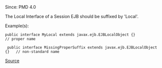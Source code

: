 Since: PMD 4.0

The Local Interface of a Session EJB should be suffixed by 'Local'.

Example(s):
```
public interface MyLocal extends javax.ejb.EJBLocalObject {}				// proper name

 public interface MissingProperSuffix extends javax.ejb.EJBLocalObject {}	// non-standard name
```

[Source](https://pmd.github.io/pmd-5.6.1/pmd-java/rules/java/j2ee.html#LocalInterfaceSessionNamingConvention)
